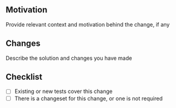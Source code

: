 <!-- Provide a summary of your changes in the title field above -->

## Motivation

Provide relevant context and motivation behind the change, if any

## Changes

Describe the solution and changes you have made

## Checklist

- [ ] Existing or new tests cover this change
- [ ] There is a changeset for this change, or one is not required
